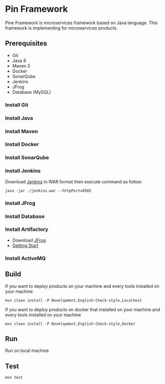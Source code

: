 # Pin Framework
Pine Framework is microservices framework based on Java language.
This framework is implementing for microservices products.

## Prerequisites
 - Git
 - Java 8
 - Maven 3 
 - Docker
 - SonarQube
 - Jenkins
 - JFrog
 - Database (MySQL)

### Install Git

### Install Java

### Install Maven

### Install Docker

### Install SonarQube

### Install Jenkins
Download [Jenkins](https://jenkins.io/download/) in WAR format then execute command as follow:

    java -jar ./jenkins.war --httpPort=8585

### Install JFrog

### Install Database

### Install Artifactory

 - Download [JFrog](https://jfrog.com/open-source/)
 - [Getting Start](https://www.jfrog.com/confluence/display/JFROG/Installing+Artifactory)

### Install ActiveMQ

## Build
If you want to deploy products on your machine and every tools installed on your machine

    mvn clean install -P Development,English-Check-style,Localhost

If you want to deploy products on docker that installed on your machine and every tools installed on your machine

    mvn clean install -P Development,English-Check-style,Docker

## Run
Run on local machine


## Test
    mvn test